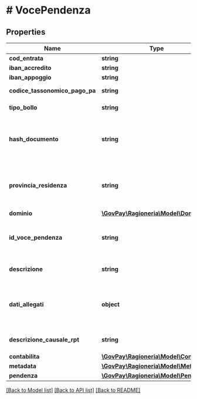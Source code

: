 # # VocePendenza

## Properties

Name | Type | Description | Notes
------------ | ------------- | ------------- | -------------
**cod_entrata** | **string** |  |
**iban_accredito** | **string** |  |
**iban_appoggio** | **string** |  | [optional]
**codice_tassonomico_pago_pa** | **string** | Tassonomia pagoPA |
**tipo_bollo** | **string** | Tipologia di Bollo digitale |
**hash_documento** | **string** | Digest in base64 del documento informatico associato alla marca da bollo |
**provincia_residenza** | **string** | Sigla automobilistica della provincia di residenza del soggetto pagatore |
**dominio** | [**\GovPay\Ragioneria\Model\Dominio**](Dominio.md) |  | [optional]
**id_voce_pendenza** | **string** | Identificativo della voce di pedenza nel gestionale proprietario |
**descrizione** | **string** | descrizione della voce di pagamento | [optional]
**dati_allegati** | **object** | Dati applicativi allegati dal gestionale secondo un formato proprietario. | [optional]
**descrizione_causale_rpt** | **string** | Testo libero per la causale versamento | [optional]
**contabilita** | [**\GovPay\Ragioneria\Model\Contabilita**](Contabilita.md) |  | [optional]
**metadata** | [**\GovPay\Ragioneria\Model\Metadata**](Metadata.md) |  | [optional]
**pendenza** | [**\GovPay\Ragioneria\Model\Pendenza**](Pendenza.md) |  |

[[Back to Model list]](../../README.md#models) [[Back to API list]](../../README.md#endpoints) [[Back to README]](../../README.md)
